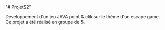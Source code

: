 "# ProjetS2" 

Développement d'un jeu JAVA point & clik sur le thème d'un escape game. Ce projet a été réalisé en groupe de 5.
